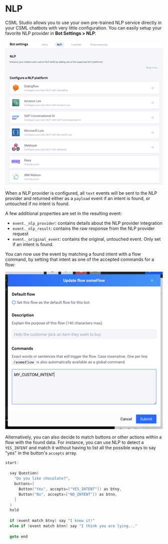 # NLP

CSML Studio allows you to use your own pre-trained NLP service directly in your CSML chatbots with very little configuration. You can easily setup your favorite NLP provider in **Bot Settings &gt; NLP**:

![](../../.gitbook/assets/image%20%2828%29.png)

When a NLP provider is configured, all `text` events will be sent to the NLP provider and returned either as a `payload` event if an intent is found, or untouched if no intent is found.

A few additional properties are set in the resulting event:

* `event._nlp_provider`: contains details about the NLP provider integration
* `event._nlp_result`: contains the raw response from the NLP provider request
* `event._original_event`: contains the original, untouched event. Only set if an intent is found.

You can now use the event by matching a found intent with a flow command, by setting that intent as one of the accepted commands for a flow:

![](../../.gitbook/assets/image%20%2827%29.png)

Alternatively, you can also decide to match buttons or other actions within a flow with the found data. For instance, you can use NLP to detect a `YES_INTENT`  and match it without having to list all the possible ways to say "yes" in the button's `accepts` array.

```cpp
start:

  say Question(
    "Do you like chocolate?",
    buttons=[
      Button("Yes", accepts=["YES_INTENT"]) as btny,
      Button("No", accepts=["NO_INTENT"]) as btnn,
    ]
  )
  hold
  
  if (event match btny) say "I knew it!"
  else if (event match btnn) say "I think you are lying..."
  
  goto end
```

